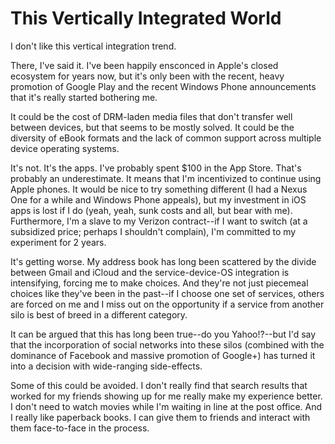 # This Vertically Integrated World

I don't like this vertical integration trend.

There, I've said it.  I've been happily ensconced in Apple's closed ecosystem for years now, but it's only been with the recent, heavy promotion of Google Play and the recent Windows Phone announcements that it's really started bothering me.

It could be the cost of DRM-laden media files that don't transfer well between devices, but that seems to be mostly solved.  It could be the diversity of eBook formats and the lack of common support across multiple device operating systems.

It's not.  It's the apps.  I've probably spent $100 in the App Store.  That's probably an underestimate.  It means that I'm incentivized to continue using Apple phones.  It would be nice to try something different (I had a Nexus One for a while and Windows Phone appeals), but my investment in iOS apps is lost if I do (yeah, yeah, sunk costs and all, but bear with me).  Furthermore, I'm a slave to my Verizon contract--if I want to switch (at a subsidized price; perhaps I shouldn't complain), I'm committed to my experiment for 2 years.

It's getting worse.  My address book has long been scattered by the divide between Gmail and iCloud and the service-device-OS integration is intensifying, forcing me to make choices.  And they're not just piecemeal choices like they've been in the past--if I choose one set of services, others are forced on me and I miss out on the opportunity if a service from another silo is best of breed in a different category.

It can be argued that this has long been true--do you Yahoo!?--but I'd say that the incorporation of social networks into these silos (combined with the dominance of Facebook and massive promotion of Google+) has turned it into a decision with wide-ranging side-effects.

Some of this could be avoided.  I don't really find that search results that worked for my friends showing up for me really make my experience better.  I don't need to watch movies while I'm waiting in line at the post office.  And I really like paperback books.  I can give them to friends and interact with them face-to-face in the process.